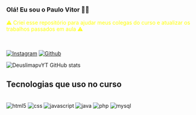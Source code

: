 ### Olá! Eu sou o Paulo Vitor 🖐🏽
<div style= color:yellow;>
    ⚠️  Criei esse repositório para ajudar meus colegas do curso e atualizar os trabalhos passados em aula ⚠️

</div>
<br/>
<br/>

[![Instagram](https://img.shields.io/badge/Instagram-E4405F?style=for-the-badge&logo=instagram&logoColor=white)](https://www.instagram.com/p4ulo_vit0r/)
[![Github](https://img.shields.io/badge/GitHub-100000?style=for-the-badge&logo=github&logoColor=white)](https://github.com/DeuslimapvYT/Exercicios)

![DeuslimapvYT GitHub stats](https://github-readme-stats.vercel.app/api?username=DeuslimapvYt&theme=dark&show_icons=true)

## Tecnologias que uso no curso
<div style="display: inline-block"><br/>
    <img align="center" alt="html5" src="https://img.shields.io/badge/HTML-239120?style=for-the-badge&logo=html5&logoColor=white">
    <img align="center" alt="css" src="https://img.shields.io/badge/CSS-239120?&style=for-the-badge&logo=css3&logoColor=white">
    <img align="center" alt="javascript" src="https://img.shields.io/badge/JavaScript-F7DF1E?style=for-the-badge&logo=javascript&logoColor=black">
    <img align="center" alt="java" src="https://img.shields.io/badge/Java-ED8B00?style=for-the-badge&logo=openjdk&logoColor=white">
    <img align="center" alt="php" src="https://img.shields.io/badge/PHP-777BB4?style=for-the-badge&logo=php&logoColor=white">
    <img align="center" alt="mysql" src="https://img.shields.io/badge/MySQL-00000F?style=for-the-badge&logo=mysql&logoColor=white">
</div>
